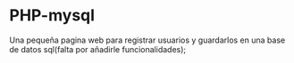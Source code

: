 # PHP-mysql
Una pequeña pagina web para registrar usuarios y guardarlos en una base de datos sql(falta por añadirle funcionalidades);
